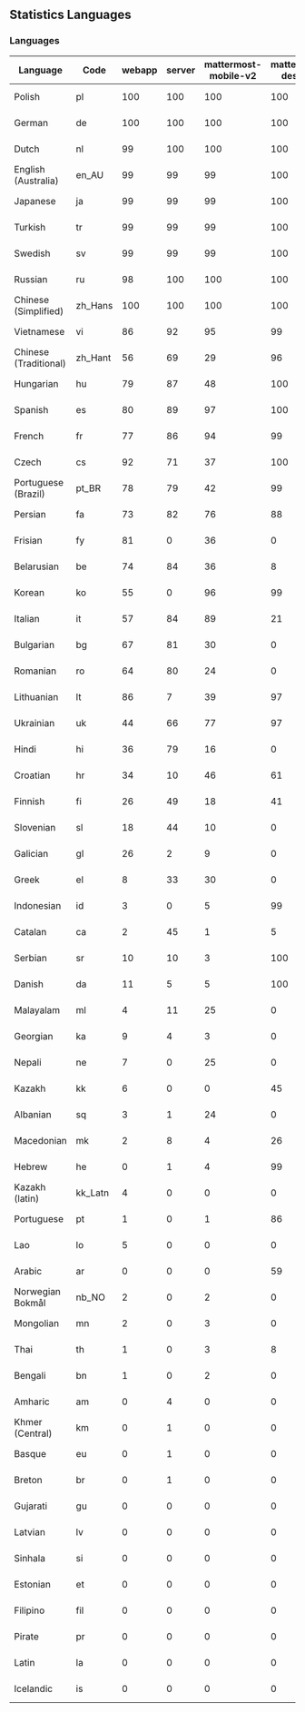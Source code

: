 ## Statistics Languages ##
###  Languages  ###
|Language|Code|webapp|server|mattermost-mobile-v2|mattermost-desktop|playbook-webapp|calls-webapp|Total|Last Modified|
|---|---|---|---|---|---|---|---|---|---|
|Polish|pl| 100| 100| 100| 100| 0| 100| 100|2024-04-26T10:03:20.348968Z|
|German|de| 100| 100| 100| 100| 0| 100| 100|2024-04-26T06:03:19.910307Z|
|Dutch|nl| 99| 100| 100| 100| 0| 100| 99|2024-04-26T06:03:20.284194Z|
|English (Australia)|en_AU| 99| 99| 99| 100| 0| 0| 99|2024-04-24T21:24:08.976034Z|
|Japanese|ja| 99| 99| 99| 100| 0| 99| 99|2024-04-24T21:25:00.202292Z|
|Turkish|tr| 99| 99| 99| 100| 0| 94| 99|2024-04-24T21:26:17.469274Z|
|Swedish|sv| 99| 99| 99| 100| 0| 94| 99|2024-04-24T21:26:12.163325Z|
|Russian|ru| 98| 100| 100| 100| 0| 63| 95|2024-04-26T06:03:21.002699Z|
|Chinese (Simplified)|zh_Hans| 100| 100| 100| 100| 0| 100| 95|2024-04-26T06:03:21.353569Z|
|Vietnamese|vi| 86| 92| 95| 99| 0| 83| 89|2024-04-24T21:26:23.140878Z|
|Chinese (Traditional)|zh_Hant| 56| 69| 29| 96| 0| 13| 87|2024-04-24T21:26:28.484149Z|
|Hungarian|hu| 79| 87| 48| 100| 0| 0| 79|2024-04-24T21:24:48.072207Z|
|Spanish|es| 80| 89| 97| 100| 0| 23| 79|2024-04-24T21:24:11.797139Z|
|French|fr| 77| 86| 94| 99| 0| 48| 78|2024-04-24T21:24:28.454951Z|
|Czech|cs| 92| 71| 37| 100| 0| 91| 77|2024-04-24T21:23:58.170386Z|
|Portuguese (Brazil)|pt_BR| 78| 79| 42| 99| 0| 83| 75|2024-04-24T21:25:50.070595Z|
|Persian|fa| 73| 82| 76| 88| 0| 0| 72|2024-04-24T21:24:19.860375Z|
|Frisian|fy| 81| 0| 36| 0| 0| 0| 71|2024-04-24T21:24:31.007385Z|
|Belarusian|be| 74| 84| 36| 8| 0| 0| 70|2024-04-24T21:23:42.937895Z|
|Korean|ko| 55| 0| 96| 99| 0| 83| 66|2024-04-24T21:25:15.191637Z|
|Italian|it| 57| 84| 89| 21| 0| 19| 66|2024-04-24T21:24:57.545778Z|
|Bulgarian|bg| 67| 81| 30| 0| 0| 0| 65|2024-04-24T21:23:45.800378Z|
|Romanian|ro| 64| 80| 24| 0| 0| 0| 62|2024-04-24T21:25:55.504267Z|
|Lithuanian|lt| 86| 7| 39| 97| 0| 74| 61|2024-04-24T21:25:23.134163Z|
|Ukrainian|uk| 44| 66| 77| 97| 0| 0| 55|2024-04-24T21:26:20.073165Z|
|Hindi|hi| 36| 79| 16| 0| 0| 0| 44|2024-04-24T21:24:42.593528Z|
|Croatian|hr| 34| 10| 46| 61| 0| 97| 35|2024-04-24T21:24:45.468364Z|
|Finnish|fi| 26| 49| 18| 41| 0| 0| 31|2024-04-24T21:24:22.964918Z|
|Slovenian|sl| 18| 44| 10| 0| 0| 0| 22|2024-04-24T21:26:04.378981Z|
|Galician|gl| 26| 2| 9| 0| 0| 0| 17|2024-04-24T21:24:33.986014Z|
|Greek|el| 8| 33| 30| 0| 0| 0| 16|2024-04-24T21:24:06.282103Z|
|Indonesian|id| 3| 0| 5| 99| 0| 0| 14|2024-04-24T21:24:51.146133Z|
|Catalan|ca| 2| 45| 1| 5| 0| 0| 13|2024-04-24T21:23:54.761609Z|
|Serbian|sr| 10| 10| 3| 100| 0| 0| 12|2024-04-24T21:26:09.576590Z|
|Danish|da| 11| 5| 5| 100| 0| 0| 12|2024-04-24T21:24:00.904317Z|
|Malayalam|ml| 4| 11| 25| 0| 0| 0| 9|2024-04-24T21:25:31.507514Z|
|Georgian|ka| 9| 4| 3| 0| 0| 0| 7|2024-04-24T21:25:03.557928Z|
|Nepali|ne| 7| 0| 25| 0| 0| 0| 7|2024-04-24T21:25:38.803919Z|
|Kazakh|kk| 6| 0| 0| 45| 0| 0| 6|2024-04-24T21:25:06.433944Z|
|Albanian|sq| 3| 1| 24| 0| 0| 0| 5|2024-04-24T21:26:06.979325Z|
|Macedonian|mk| 2| 8| 4| 26| 0| 0| 5|2024-04-24T21:25:28.586490Z|
|Hebrew|he| 0| 1| 4| 99| 0| 0| 4|2024-04-24T21:24:39.543420Z|
|Kazakh (latin)|kk_Latn| 4| 0| 0| 0| 0| 0| 4|2024-04-24T21:25:09.428764Z|
|Portuguese|pt| 1| 0| 1| 86| 0| 0| 3|2024-04-24T21:25:52.818003Z|
|Lao|lo| 5| 0| 0| 0| 0| 0| 3|2024-04-24T21:25:20.600021Z|
|Arabic|ar| 0| 0| 0| 59| 0| 0| 2|2024-04-24T21:23:39.897186Z|
|Norwegian Bokmål|nb_NO| 2| 0| 2| 0| 0| 0| 2|2024-04-24T21:25:36.545064Z|
|Mongolian|mn| 2| 0| 3| 0| 0| 0| 2|2024-04-24T21:25:33.911226Z|
|Thai|th| 1| 0| 3| 8| 0| 0| 1|2024-04-24T21:26:14.630472Z|
|Bengali|bn| 1| 0| 2| 0| 0| 0| 1|2024-04-24T21:23:48.865951Z|
|Amharic|am| 0| 4| 0| 0| 0| 0| 1|2024-04-24T21:23:36.807312Z|
|Khmer (Central)|km| 0| 1| 0| 0| 0| 0| 0|2024-04-24T21:25:12.044958Z|
|Basque|eu| 0| 1| 0| 0| 0| 0| 0|2024-04-24T21:24:17.087087Z|
|Breton|br| 0| 1| 0| 0| 0| 0| 0|2024-04-24T21:23:51.775105Z|
|Gujarati|gu| 0| 0| 0| 0| 0| 0| 0|2024-04-24T21:24:36.823179Z|
|Latvian|lv| 0| 0| 0| 0| 0| 0| 0|2024-04-24T21:25:26.006848Z|
|Sinhala|si| 0| 0| 0| 0| 0| 0| 0|2024-04-24T21:26:01.283438Z|
|Estonian|et| 0| 0| 0| 0| 0| 0| 0|2024-04-24T21:24:14.235166Z|
|Filipino|fil| 0| 0| 0| 0| 0| 0| 0|2024-04-24T21:24:25.430728Z|
|Pirate|pr| 0| 0| 0| 0| 0| 0| 0|2024-04-24T21:25:47.319455Z|
|Latin|la| 0| 0| 0| 0| 0| 0| 0|2024-04-24T21:25:17.769711Z|
|Icelandic|is| 0| 0| 0| 0| 0| 0| 0|2024-04-24T21:24:54.215395Z|
